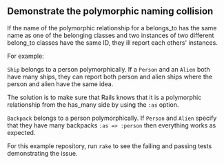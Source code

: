 ## Demonstrate the polymorphic naming collision

If the name of the polymorphic relationship for a belongs_to has the same name as one of the belonging classes and two instances of two different belong_to classes have the same ID, they ill report each others' instances.

For example:

`Ship` belongs to a person polymorphically.  If a `Person` and an `Alien` both have many ships, they can report both person and alien ships where the person and alien have the same idea.

The solution is to make sure that Rails knows that it is a polymorphic relationship from the has_many side by using the `:as` option.

`Backpack` belongs to a person polymorphically.  If `Person` and `Alien` specify that they have many backpacks `:as => :person` then everything works as expected.

For this example repository, run `rake` to see the failing and passing tests demonstrating the issue.
